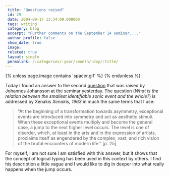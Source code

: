 ```yaml
---
 title: "Questions raised"
 id: 29
 date: 2004-09-17 13:34:09.000000
 tags: writing
 category: blog
 excerpt: "Further comments on the September 14 seminar...."
 author_profile: false
 show_date: true
 image: 
 related: true
 layout: single
 permalink: /:categories/:year/:month/:day/:title/
---
```

{% unless page.image contains 'spacer.gif' %}
{% endunless %}

Today I found an answer to the second <a href="http://www.henrikfrisk.com/diary/archives/2004/09/comments_on_sem.php">question</a> that was raised by Johannes Johansson at the seminar yesterday. The question (<cite>What is the relation between the smallest identifiable sonic event and the whole?</cite>) is addressed by Xenakis <i id="Xenakis, Iannis" title="Formalized Music : thought and mathematics in composition" class="Pendragon Press" style="1963, Revised edition" dir="Harmonologia series No. 6">Xenakis, 1963</i> in much the same terms that I use:

<blockquote>&ldquo;At the beginning of a transformation towards asymmetry, exceptional events are introduced into symmetry and act as aesthetic stimuli. When these exceptional events multiply and become the general case, a jump to the next higher level occurs. The level is one of disorder, which, at least in the arts and in the expression of artists, proclaims itself as engendered by the complex, vast, and rich vision of the brutal encounters of modern life.&rdquo;  [p. 25]</blockquote>

For myself, I am not sure I am satisfied with this answer, but it shows that the concept of logical typing has been used in this context by others. I find his description a little vague and I would like to dig in deeper into what really happens when the jump occurs.
